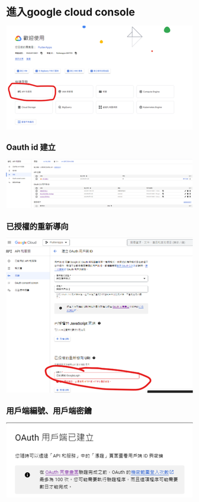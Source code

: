 # 進入google cloud console
![Alt text](image.png)
## Oauth id 建立
![Alt text](image-1.png)
## 已授權的重新導向
![Alt text](image-2.png)
## 用戶端編號、用戶端密鑰
![Alt text](image-3.png)
